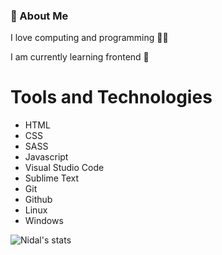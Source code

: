 ### 💫 About Me

I love computing and programming 👨‍💻

I am currently learning frontend 🎨

# Tools and Technologies
  - HTML
  - CSS
  - SASS
  - Javascript
  - Visual Studio Code
  - Sublime Text
  - Git
  - Github
  - Linux
  - Windows

![Nidal's stats](https://github-readme-stats.vercel.app/api?username=nidaaldev&show_icons=true)
